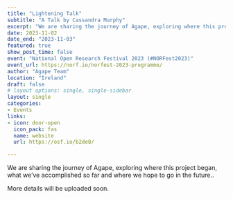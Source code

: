 ```yaml
---
title: "Lightening Talk"
subtitle: "A Talk by Cassandra Murphy"
excerpt: "We are sharing the journey of Agape, exploring where this project began, what we’ve accomplished so far and where we hope to go in the future"
date: 2023-11-02
date_end: "2023-11-03"
featured: true
show_post_time: false
event: "National Open Research Festival 2023 (#NORFest2023)"
event_url: https://norf.ie/norfest-2023-programme/
author: "Agape Team"
location: "Ireland"
draft: false
# layout options: single, single-sidebar
layout: single
categories:
- Events
links:
- icon: door-open
  icon_pack: fas
  name: website
  url: https://osf.io/b2de8/

---
```


We are sharing the journey of Agape, exploring where this project began, what we’ve accomplished so far and where we hope to go in the future..

More details will be uploaded soon.

